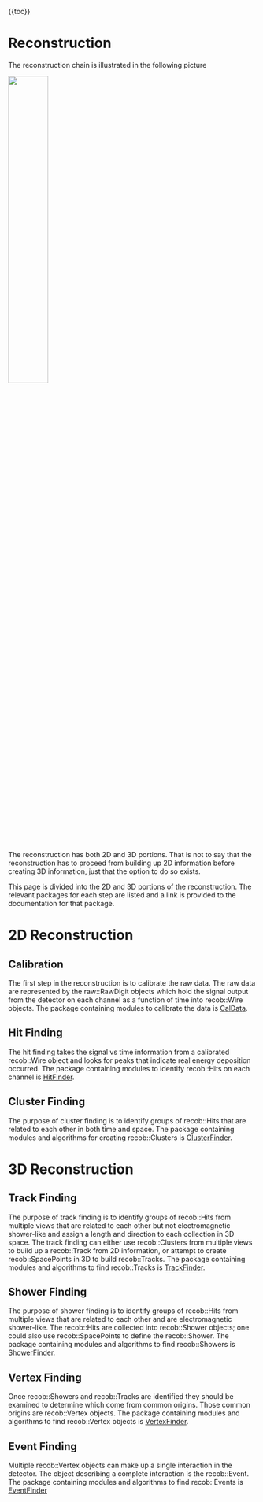 {{toc}}

# Reconstruction

The reconstruction chain is illustrated in the following picture

<img src="reco_chain.png" style="width:40.0%" alt="" />

The reconstruction has both 2D and 3D portions. That is not to say that the reconstruction has to proceed from building up 2D information before creating 3D information, just that the option to do so exists.

This page is divided into the 2D and 3D portions of the reconstruction. The relevant packages for each step are listed and a link is provided to the documentation for that package.

# 2D Reconstruction

## Calibration

The first step in the reconstruction is to calibrate the raw data. The raw data are represented by the raw::RawDigit objects which hold the signal output from the detector on each channel as a function of time into recob::Wire objects. The package containing modules to calibrate the data is [CalData](CalData).

## Hit Finding

The hit finding takes the signal vs time information from a calibrated recob::Wire object and looks for peaks that indicate real energy deposition occurred. The package containing modules to identify recob::Hits on each channel is [HitFinder](HitFinder).

## Cluster Finding

The purpose of cluster finding is to identify groups of recob::Hits that are related to each other in both time and space. The package containing modules and algorithms for creating recob::Clusters is [ClusterFinder](ClusterFinder).

# 3D Reconstruction

## Track Finding

The purpose of track finding is to identify groups of recob::Hits from multiple views that are related to each other but not electromagnetic shower-like and assign a length and direction to each collection in 3D space. The track finding can either use recob::Clusters from multiple views to build up a recob::Track from 2D information, or attempt to create recob::SpacePoints in 3D to build recob::Tracks. The package containing modules and algorithms to find recob::Tracks is [TrackFinder](TrackFinder).

## Shower Finding

The purpose of shower finding is to identify groups of recob::Hits from multiple views that are related to each other and are electromagnetic shower-like. The recob::Hits are collected into recob::Shower objects; one could also use recob::SpacePoints to define the recob::Shower. The package containing modules and algorithms to find recob::Showers is [ShowerFinder](ShowerFinder).

## Vertex Finding

Once recob::Showers and recob::Tracks are identified they should be examined to determine which come from common origins. Those common origins are recob::Vertex objects. The package containing modules and algorithms to find recob::Vertex objects is [VertexFinder](VertexFinder).

## Event Finding

Multiple recob::Vertex objects can make up a single interaction in the detector. The object describing a complete interaction is the recob::Event. The package containing modules and algorithms to find recob::Events is [EventFinder](EventFinder)
